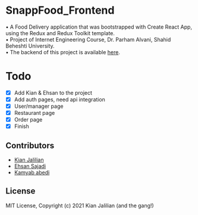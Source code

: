 # SnappFood_Frontend
• A Food Delivery application that was bootstrapped with Create React App, using the Redux and Redux Toolkit template.<br/>
• Project of Internet Engineering Course, Dr. Parham Alvani, Shahid Beheshti University.<br/>
• The backend of this project is available [here](https://github.com/KamyabAbedi/SnappFood_Backend).
# Todo
- [X] Add Kian & Ehsan to the project
- [X] Add auth pages, need api integration
- [X] User/manager page
- [X] Restaurant page
- [X] Order page
- [X] Finish
## Contributors
-  [Kian Jalilian](https://github.com/kianjalilian)
-  [Ehsan Sajadi](https://github.com/ehsansajadi)
-  [Kamyab abedi](https://github.com/Kamyababedi)
## License
MIT License, Copyright (c) 2021 Kian Jalilian (and the gang!)

